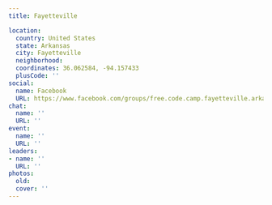```yaml
---
title: Fayetteville

location:
  country: United States
  state: Arkansas
  city: Fayetteville
  neighborhood: 
  coordinates: 36.062584, -94.157433
  plusCode: ''
social:
  name: Facebook
  URL: https://www.facebook.com/groups/free.code.camp.fayetteville.arkansas
chat:
  name: ''
  URL: ''
event:
  name: ''
  URL: ''
leaders:
- name: ''
  URL: ''
photos:
  old: 
  cover: ''
---
```

